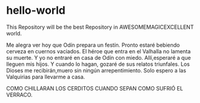 # hello-world
This Repository will be the best Repository in AWESOMEMAGICEXCELLENT world.

Me alegra ver hoy que Odín prepara un festín.
Pronto estaré bebiendo cerveza en cuernos vaciados.
El héroe que entra en el Valhalla no lamenta su muerte.
Y yo no entraré en casa de Odín con miedo.
Allí,esperaré a que lleguen mis hijos.
Y cuando lo hagan, gozaré de sus relatos triunfales.
Los Dioses me recibirán,muero sin ningún arrepentimiento.
Solo espero a las Valquirias para llevarme a casa.

COMO CHILLARAN LOS CERDITOS CUANDO SEPAN COMO SUFRIÓ EL VERRACO.
